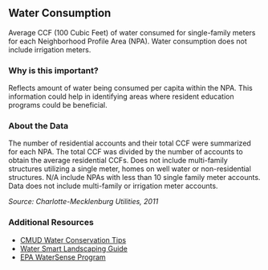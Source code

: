 ## Water Consumption
Average CCF (100 Cubic Feet) of water consumed for single-family meters for each Neighborhood Profile Area (NPA). Water consumption does not include irrigation meters.

### Why is this important?
Reflects amount of water being consumed per capita within the NPA.  This information could help in identifying areas where resident education programs could be beneficial.

### About the Data
The number of residential accounts and their total CCF were summarized for each NPA. The total CCF was divided by the number of accounts to obtain the average residential CCFs.  Does not include multi-family structures utilizing a single meter, homes on well water or non-residential structures. N/A include NPAs with less than 10 single family meter accounts. Data does not include multi-family or irrigation meter accounts. 

_Source: Charlotte-Mecklenburg Utilities, 2011_

### Additional Resources
+ [CMUD Water Conservation Tips](http://charmeck.org/city/charlotte/Utilities/WaterSmart/Pages/home.aspx)
+ [Water Smart Landscaping Guide](http://charmeck.org/city/charlotte/Utilities/WaterSmart/Documents/WaterSmartLandscapingTipsforwebsite.pdf)
+ [EPA WaterSense Program](http://www.epa.gov/watersense/)
